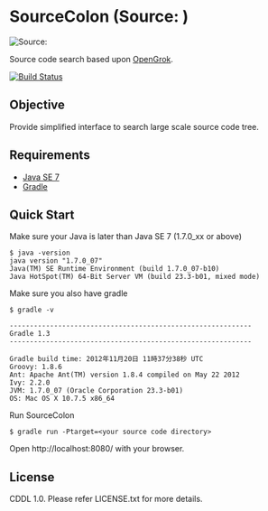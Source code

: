 # SourceColon (Source: )

![Source:](https://raw.github.com/watermint/SourceColon/master/doc/icon-64.png)

Source code search based upon [OpenGrok](http://hub.opensolaris.org/bin/view/Project+opengrok/).

[![Build Status](https://travis-ci.org/watermint/SourceColon.png)](https://travis-ci.org/watermint/SourceColon.png)

## Objective

Provide simplified interface to search large scale source code tree.

## Requirements

* [Java SE 7](http://www.oracle.com/technetwork/java/javase/downloads/index.html)
* [Gradle](http://www.gradle.org/)

## Quick Start

Make sure your Java is later than Java SE 7 (1.7.0_xx or above)

    $ java -version
    java version "1.7.0_07"
	Java(TM) SE Runtime Environment (build 1.7.0_07-b10)
	Java HotSpot(TM) 64-Bit Server VM (build 23.3-b01, mixed mode)
	  
Make sure you also have gradle

	$ gradle -v
	
	------------------------------------------------------------
	Gradle 1.3
	------------------------------------------------------------
	
	Gradle build time: 2012年11月20日 11時37分38秒 UTC
	Groovy: 1.8.6
	Ant: Apache Ant(TM) version 1.8.4 compiled on May 22 2012
	Ivy: 2.2.0
	JVM: 1.7.0_07 (Oracle Corporation 23.3-b01)
	OS: Mac OS X 10.7.5 x86_64

Run SourceColon

    $ gradle run -Ptarget=<your source code directory>

Open http://localhost:8080/ with your browser.

## License

CDDL 1.0. Please refer LICENSE.txt for more details.